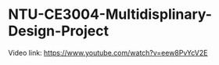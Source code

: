 # NTU-CE3004-Multidisplinary-Design-Project

Video link: https://www.youtube.com/watch?v=eew8PvYcV2E
